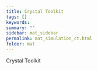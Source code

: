 ```yaml
---
title: Crystal Toolkit
tags: []
keywords:
summary: ""
sidebar: mat_sidebar
permalink: mat_simulation_ct.html
folder: mat
---
```


Crystal Toolkit